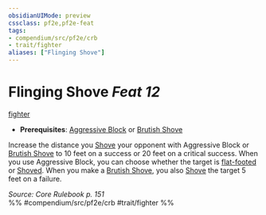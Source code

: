 ```yaml
---
obsidianUIMode: preview
cssclass: pf2e,pf2e-feat
tags:
- compendium/src/pf2e/crb
- trait/fighter
aliases: ["Flinging Shove"]
---
```

# Flinging Shove  *Feat 12*  
[fighter](rules/traits/fighter.md)  

- **Prerequisites**: [Aggressive Block](compendium/feats/aggressive-block.md) or [Brutish Shove](compendium/feats/brutish-shove.md)

Increase the distance you [Shove](rules/actions/shove.md) your opponent with Aggressive Block or [Brutish Shove](compendium/feats/brutish-shove.md) to 10 feet on a success or 20 feet on a critical success. When you use Aggressive Block, you can choose whether the target is [flat-footed](rules/conditions.md#Flat-footed) or [Shoved](rules/actions/shove.md). When you make a [Brutish Shove](compendium/feats/brutish-shove.md), you also [Shove](rules/actions/shove.md) the target 5 feet on a failure.

*Source: Core Rulebook p. 151*  
%% #compendium/src/pf2e/crb #trait/fighter %%